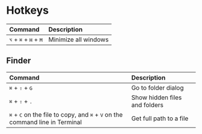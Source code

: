 # Hotkeys

| Command                                                   | Description          |
| :-------------------------------------------------------- | :------------------- |
| <kbd>⌥</kbd> + <kbd>⌘</kbd> + <kbd>H</kbd> + <kbd>M</kbd> | Minimize all windows |

## Finder

| Command                                                                                                          | Description                   |
| :--------------------------------------------------------------------------------------------------------------- | :---------------------------- |
| <kbd>⌘</kbd> + <kbd>⇧</kbd> + <kbd>G</kbd>                                                                       | Go to folder dialog           |
| <kbd>⌘</kbd> + <kbd>⇧</kbd> + <kbd>.</kbd>                                                                       | Show hidden files and folders |
| <kbd>⌘</kbd> + <kbd>C</kbd> on the file to copy, and <kbd>⌘</kbd> + <kbd>V</kbd> on the command line in Terminal | Get full path to a file       |
